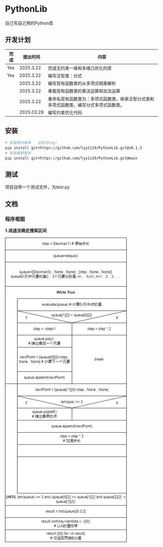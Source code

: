 # PythonLib
自己写自己用的Python库

## 开发计划

|完成|提出时间|内容|
|---|---|---|
|Yes|2025.3.22|完成无约束一维和多维凸优化的库|
|Yes|2025.3.22|编写泛型类：分式|
||2025.3.22|编写现有函数类的从多项式相乘解析|
||2025.3.22|重载现有函数类的乘法运算和加法运算|
||2025.3.22|重命名现有函数类为：多项式函数类，继承泛型分式类和多项式函数类，编写分式多项式函数类。||
||2025.03.28|编写约束优化代码|

## 安装

```bash
# 安装特点版本  （@后为tag）
pip install git+https://github.com/lyy1119/PythonLib.git@v0.1.3
# 安装最新版本
pip install git+https://github.com/lyy1119/PythonLib.git@main
```

## 测试

项目自带一个测试文件，为test.py  

## 文档

### 程序框图

**1.进退法确定搜索区间**  

![进退法确定搜索区间.drawio](https://raw.githubusercontent.com/lyy1119/Imgs/main/img/进退法确定搜索区间.drawio.png)